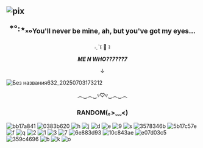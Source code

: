 
## ![pix](https://scft.carrd.co/assets/images/gallery05/697b2c59.png?v=ac36d485) <p align="center">*°:⋆ₓₒ<sub>You'll never be mine, ah, but you've got my eyes...</sub></p>

<p align="center">˗ˏˋ꒰ 🍒 ꒱</p>





***<p align="center">ME N WHO??7???7</p>***
<p align="center">↓</p>

![Без названия632_20250703173212](https://github.com/user-attachments/assets/ef0b58d9-e804-456b-8b28-1f36d979d4f2)

<p align="center">︵‿︵‿୨♡୧‿︵‿︵</p>

### <p align="center">RANDOM(｡>﹏<)</p>

![bb17a841](https://github.com/user-attachments/assets/dc7ef262-8300-40ea-9530-69212f346e03)
![0383b620](https://github.com/user-attachments/assets/d0592b4a-05a0-41b4-b82e-d23b978e2f0c)
![h](https://pomelo.lol/pix/stamps/catgirl.png)
![j](https://pomelo.lol/pix/stamps/stamps/pantone_peach_by_king_lulu_deer-dc6iyjl.png)
![d](https://pomelo.lol/pix/stamps/nu/d8eyuik-15023b76-3843-4af9-b2b5-f22641ef242e.gif)
![e](https://external-media.spacehey.net/media/so3F0i-MERJvmeBwaGVrDkO1dabHzBfIJRXQEGsMfD7k=/https://images-wixmp-ed30a86b8c4ca887773594c2.wixmp.com/f/4e6c19b7-be28-4653-891a-ccab45a9b063/d9xx11o-7856571d-d1a6-438e-a215-21afd39fdb6c.png?token=eyJ0eXAiOiJKV1QiLCJhbGciOiJIUzI1NiJ9.eyJzdWIiOiJ1cm46YXBwOjdlMGQxODg5ODIyNjQzNzNhNWYwZDQxNWVhMGQyNmUwIiwiaXNzIjoidXJuOmFwcDo3ZTBkMTg4OTgyMjY0MzczYTVmMGQ0MTVlYTBkMjZlMCIsIm9iaiI6W1t7InBhdGgiOiJcL2ZcLzRlNmMxOWI3LWJlMjgtNDY1My04OTFhLWNjYWI0NWE5YjA2M1wvZDl4eDExby03ODU2NTcxZC1kMWE2LTQzOGUtYTIxNS0yMWFmZDM5ZmRiNmMucG5nIn1dXSwiYXVkIjpbInVybjpzZXJ2aWNlOmZpbGUuZG93bmxvYWQiXX0.GUcdBq8tV3FaNN8Bvaw4ub7-wSV7ZdwiJksaBD-QBPk)
![9](https://external-media.spacehey.net/media/sgFdnn0IKNdjmKdG-_JsUAVkcvvgUxriw429DYsKES8M=/https://images-wixmp-ed30a86b8c4ca887773594c2.wixmp.com/f/2e5f1c88-2b10-4b08-8533-6949d5797130/dfzeh7v-f9f63073-34c7-47fb-a41d-11bedf0e3445.gif?token=eyJ0eXAiOiJKV1QiLCJhbGciOiJIUzI1NiJ9.eyJzdWIiOiJ1cm46YXBwOjdlMGQxODg5ODIyNjQzNzNhNWYwZDQxNWVhMGQyNmUwIiwiaXNzIjoidXJuOmFwcDo3ZTBkMTg4OTgyMjY0MzczYTVmMGQ0MTVlYTBkMjZlMCIsIm9iaiI6W1t7InBhdGgiOiJcL2ZcLzJlNWYxYzg4LTJiMTAtNGIwOC04NTMzLTY5NDlkNTc5NzEzMFwvZGZ6ZWg3di1mOWY2MzA3My0zNGM3LTQ3ZmItYTQxZC0xMWJlZGYwZTM0NDUuZ2lmIn1dXSwiYXVkIjpbInVybjpzZXJ2aWNlOmZpbGUuZG93bmxvYWQiXX0.DsYKv1UVjbpduE2tt8u5Ikn-3MUyJjcRC9jRh96pHYQ)
![s](https://external-media.spacehey.net/media/sNLhX2BUe6_IkmgVeE6umgn_rEWvjz8KD8-JWCz7FdUM=/https://64.media.tumblr.com/f98c5d0dff8c24c559466be9fff135d6/5c6d0503478f53e1-69/s250x400/99e50d945af9059b1923707db1f069a14477f3b5.gifv)
![3578346b](https://github.com/user-attachments/assets/fddaeabd-ba09-48dc-8870-d1a8d94bf7a7)
![5b17c57e](https://github.com/user-attachments/assets/2c06fe8c-8d55-404c-872d-2091aa4ef544)
![f](https://plasticdino.net/buttons/pmmm-homura.gif)
![q](https://cyber.dabamos.de/88x31/logo7.gif)
![2](https://88by31.neocities.org/anime/lain.gif)
![1](https://88by31.neocities.org/music/ba_p.gif)
![3](https://88by31.neocities.org/food/notperfect.gif)
![7](https://88by31.neocities.org/misc/pastelgoth.gif)
![6e883d93](https://github.com/user-attachments/assets/9b8309f5-a705-4af7-8ff6-79af32536c48)
![10c843ae](https://github.com/user-attachments/assets/a61e1952-45b3-43f8-ab9f-a3ce6fcf270a)
![e07d03c5](https://github.com/user-attachments/assets/4a586397-46c0-4db2-a8e4-0399b1c0507c)
![359c4696](https://github.com/user-attachments/assets/fa9d15a2-5d94-4ea6-a0cd-9d9e651746f1)
![b](https://pomelo.lol/pix/blinkies/2/3/dfsyobj-0d313e39-2626-4bb8-a906-ebd90d379d35.gif)
![k](https://pomelo.lol/pix/blinkies/1/dumbass.gif) 
![o](https://i.ibb.co/7jXxRqM/tumblr-d6f56795f126aa0576cf28c9b78021e4-0d270ddd-1280.webp)
